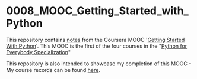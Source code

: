 # 0008_MOOC_Getting_Started_with_Python

This repository contains [notes](https://github.com/mariocpinto/0008_MOOC_Getting_Started_with_Python/blob/master/Course_Notes.md) from the Coursera MOOC '[Getting Started With Python](https://www.coursera.org/learn/python/home/info)'. This MOOC is the first of the four courses in the "[Python for Everybody Specialization](https://www.coursera.org/specializations/python)"

This repository is also intended to showcase my completion of this MOOC - My course records can be found [here](https://github.com/mariocpinto/0008_MOOC_Getting_Started_with_Python/blob/master/Course_Completion.md).
